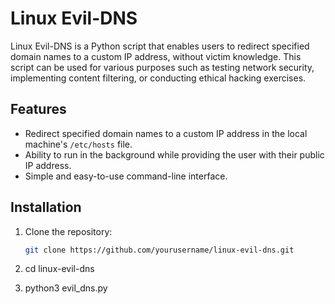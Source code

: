 # Linux Evil-DNS

Linux Evil-DNS is a Python script that enables users to redirect specified domain names to a custom IP address, without victim knowledge. This script can be used for various purposes such as testing network security, implementing content filtering, or conducting ethical hacking exercises.

## Features

- Redirect specified domain names to a custom IP address in the local machine's `/etc/hosts` file.
- Ability to run in the background while providing the user with their public IP address.
- Simple and easy-to-use command-line interface.

## Installation

1. Clone the repository:

   ```bash
   git clone https://github.com/yourusername/linux-evil-dns.git

   
2. cd linux-evil-dns


3. python3 evil_dns.py



